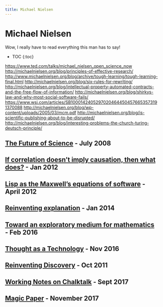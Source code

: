 ```yaml
---
title: Michael Nielsen
---
```


# Michael Nielsen

Wow, I really have to read everything this man has to say!

* TOC
{:toc}

https://www.ted.com/talks/michael_nielsen_open_science_now
http://michaelnielsen.org/blog/principles-of-effective-research/
http://www.michaelnielsen.org/blog/archive/tough-learning/tough-learning-final.html
http://michaelnielsen.org/blog/six-rules-for-rewriting/
http://michaelnielsen.org/blog/intellectual-property-automated-contracts-and-the-free-flow-of-information/
http://michaelnielsen.org/blog/shirkys-law-and-why-most-social-software-fails/
https://www.wsj.com/articles/SB10001424052970204644504576653573191370088
http://michaelnielsen.org/blog/wp-content/uploads/2005/03/mcm.pdf
http://michaelnielsen.org/blog/is-scientific-publishing-about-to-be-disrupted/
http://michaelnielsen.org/blog/interesting-problems-the-church-turing-deutsch-principle/

## [The Future of Science](http://michaelnielsen.org/blog/the-future-of-science-2/) - July 2008

## [If correlation doesn’t imply causation, then what does?](http://www.michaelnielsen.org/ddi/if-correlation-doesnt-imply-causation-then-what-does/) - Jan 2012


## [Lisp as the Maxwell’s equations of software](http://www.michaelnielsen.org/ddi/lisp-as-the-maxwells-equations-of-software/) - April 2012

## [Reinventing explanation](http://michaelnielsen.org/reinventing_explanation/index.html) - Jan 2014

## [Toward an exploratory medium for mathematics](http://cognitivemedium.com/emm/emm.html) - Feb 2016

## [Thought as a Technology](http://cognitivemedium.com/tat/index.html) - Nov 2016

## [Reinventing Discovery](https://www.amazon.com/Reinventing-Discovery-New-Networked-Science/dp/0691148902) - Oct 2011

## [Working Notes on Chalktalk](http://cognitivemedium.com/interfaces-1/index.html) - Sept 2017

## [Magic Paper](http://cognitivemedium.com/magic_paper/) - November 2017

<script>

(function(i,s,o,g,r,a,m){i['GoogleAnalyticsObject']=r;i[r]=i[r]||function(){
(i[r].q=i[r].q||[]).push(arguments)},i[r].l=1*new Date();a=s.createElement(o),
m=s.getElementsByTagName(o)[0];a.async=1;a.src=g;m.parentNode.insertBefore(a,m)
})(window,document,'script','https://www.google-analytics.com/analytics.js','ga');

ga('create', 'UA-103157758-1', 'auto');
ga('send', 'pageview');

</script>
